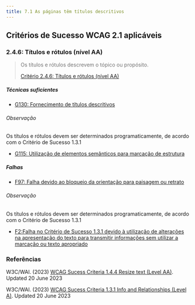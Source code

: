 ```yaml
---
title: 7.1 As páginas têm títulos descritivos
---
```


## Critérios de Sucesso WCAG 2.1 aplicáveis

### 2.4.6: Títulos e rótulos (nível AA)

><font color="#757575">Os títulos e rótulos descrevem o tópico ou propósito.</font>
>
> [Critério 2.4.6: Títulos e rótulos (nível AA)](https://www.w3.org/WAI/WCAG22/Understanding/headings-and-labels.html)
>

##### Técnicas suficientes

- [G130: Fornecimento de títulos descritivos](/tecnicas-procedimentos-de-teste/G130.md)

###### Observação
Os títulos e rótulos devem ser determinados programaticamente, de acordo com o Critério de Sucesso 1.3.1
- [G115: Utilização de elementos semânticos para marcação de estrutura](/tecnicas-procedimentos-de-teste/G115.md)

##### Falhas

- [F97: Falha devido ao bloqueio da orientação para paisagem ou retrato](/falhas/F97.md)

###### Observação
Os títulos e rótulos devem ser determinados programaticamente, de acordo com o Critério de Sucesso 1.3.1
- [F2:Falha no Critério de Sucesso 1.3.1 devido à utilização de alterações na apresentação do texto para transmitir informações sem utilizar a marcação ou texto apropriado](/falhas/F2.md)

### Referências

W3C/WAI. (2023) [WCAG Sucess Criteria 1.4.4 Resize text (Level AA)](https://www.w3.org/WAI/WCAG21/Understanding/orientation). Updated 20 June 2023

W3C/WAI. (2023) [WCAG Sucess Criteria 1.3.1 Info and Relationships (Level A)](https://www.w3.org/WAI/WCAG22/Understanding/info-and-relationships). Updated 20 June 2023

